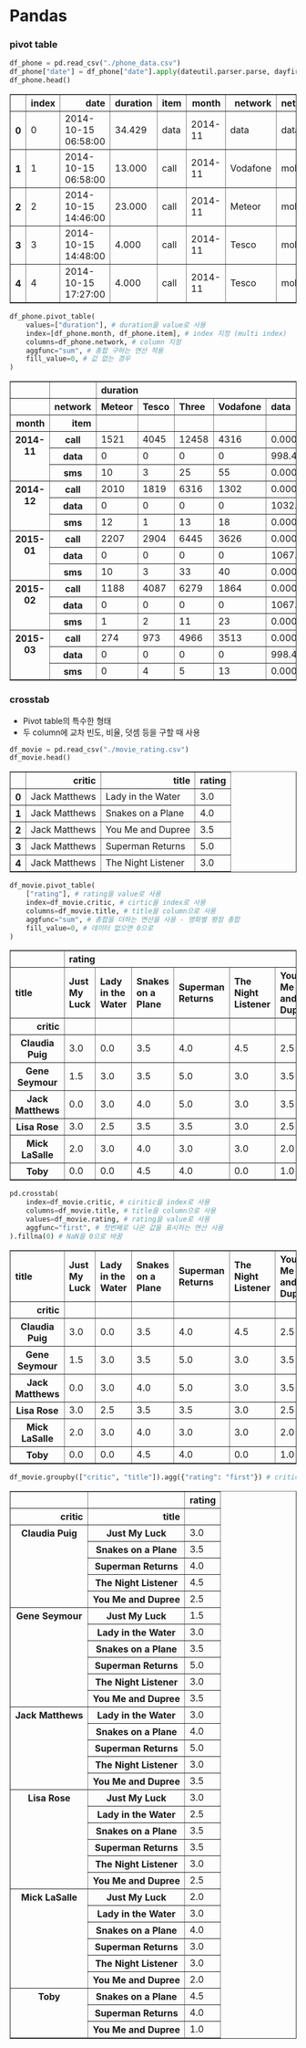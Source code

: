 # Pandas

### pivot table


```python
df_phone = pd.read_csv("./phone_data.csv")
df_phone["date"] = df_phone["date"].apply(dateutil.parser.parse, dayfirst=True)
df_phone.head()
```




<div>
<style scoped>
    .dataframe tbody tr th:only-of-type {
        vertical-align: middle;
    }

    .dataframe tbody tr th {
        vertical-align: top;
    }

    .dataframe thead th {
        text-align: right;
    }
</style>
<table border="1" class="dataframe">
  <thead>
    <tr style="text-align: right;">
      <th></th>
      <th>index</th>
      <th>date</th>
      <th>duration</th>
      <th>item</th>
      <th>month</th>
      <th>network</th>
      <th>network_type</th>
    </tr>
  </thead>
  <tbody>
    <tr>
      <th>0</th>
      <td>0</td>
      <td>2014-10-15 06:58:00</td>
      <td>34.429</td>
      <td>data</td>
      <td>2014-11</td>
      <td>data</td>
      <td>data</td>
    </tr>
    <tr>
      <th>1</th>
      <td>1</td>
      <td>2014-10-15 06:58:00</td>
      <td>13.000</td>
      <td>call</td>
      <td>2014-11</td>
      <td>Vodafone</td>
      <td>mobile</td>
    </tr>
    <tr>
      <th>2</th>
      <td>2</td>
      <td>2014-10-15 14:46:00</td>
      <td>23.000</td>
      <td>call</td>
      <td>2014-11</td>
      <td>Meteor</td>
      <td>mobile</td>
    </tr>
    <tr>
      <th>3</th>
      <td>3</td>
      <td>2014-10-15 14:48:00</td>
      <td>4.000</td>
      <td>call</td>
      <td>2014-11</td>
      <td>Tesco</td>
      <td>mobile</td>
    </tr>
    <tr>
      <th>4</th>
      <td>4</td>
      <td>2014-10-15 17:27:00</td>
      <td>4.000</td>
      <td>call</td>
      <td>2014-11</td>
      <td>Tesco</td>
      <td>mobile</td>
    </tr>
  </tbody>
</table>
</div>




```python
df_phone.pivot_table(
    values=["duration"], # duration을 value로 사용
    index=[df_phone.month, df_phone.item], # index 지정 (multi index)
    columns=df_phone.network, # column 지정
    aggfunc="sum", # 총합 구하는 연산 적용
    fill_value=0, # 값 없는 경우
)
```




<div>
<style scoped>
    .dataframe tbody tr th:only-of-type {
        vertical-align: middle;
    }

    .dataframe tbody tr th {
        vertical-align: top;
    }

    .dataframe thead tr th {
        text-align: left;
    }

    .dataframe thead tr:last-of-type th {
        text-align: right;
    }
</style>
<table border="1" class="dataframe">
  <thead>
    <tr>
      <th></th>
      <th></th>
      <th colspan="9" halign="left">duration</th>
    </tr>
    <tr>
      <th></th>
      <th>network</th>
      <th>Meteor</th>
      <th>Tesco</th>
      <th>Three</th>
      <th>Vodafone</th>
      <th>data</th>
      <th>landline</th>
      <th>special</th>
      <th>voicemail</th>
      <th>world</th>
    </tr>
    <tr>
      <th>month</th>
      <th>item</th>
      <th></th>
      <th></th>
      <th></th>
      <th></th>
      <th></th>
      <th></th>
      <th></th>
      <th></th>
      <th></th>
    </tr>
  </thead>
  <tbody>
    <tr>
      <th rowspan="3" valign="top">2014-11</th>
      <th>call</th>
      <td>1521</td>
      <td>4045</td>
      <td>12458</td>
      <td>4316</td>
      <td>0.000</td>
      <td>2906</td>
      <td>0</td>
      <td>301</td>
      <td>0</td>
    </tr>
    <tr>
      <th>data</th>
      <td>0</td>
      <td>0</td>
      <td>0</td>
      <td>0</td>
      <td>998.441</td>
      <td>0</td>
      <td>0</td>
      <td>0</td>
      <td>0</td>
    </tr>
    <tr>
      <th>sms</th>
      <td>10</td>
      <td>3</td>
      <td>25</td>
      <td>55</td>
      <td>0.000</td>
      <td>0</td>
      <td>1</td>
      <td>0</td>
      <td>0</td>
    </tr>
    <tr>
      <th rowspan="3" valign="top">2014-12</th>
      <th>call</th>
      <td>2010</td>
      <td>1819</td>
      <td>6316</td>
      <td>1302</td>
      <td>0.000</td>
      <td>1424</td>
      <td>0</td>
      <td>690</td>
      <td>0</td>
    </tr>
    <tr>
      <th>data</th>
      <td>0</td>
      <td>0</td>
      <td>0</td>
      <td>0</td>
      <td>1032.870</td>
      <td>0</td>
      <td>0</td>
      <td>0</td>
      <td>0</td>
    </tr>
    <tr>
      <th>sms</th>
      <td>12</td>
      <td>1</td>
      <td>13</td>
      <td>18</td>
      <td>0.000</td>
      <td>0</td>
      <td>0</td>
      <td>0</td>
      <td>4</td>
    </tr>
    <tr>
      <th rowspan="3" valign="top">2015-01</th>
      <th>call</th>
      <td>2207</td>
      <td>2904</td>
      <td>6445</td>
      <td>3626</td>
      <td>0.000</td>
      <td>1603</td>
      <td>0</td>
      <td>285</td>
      <td>0</td>
    </tr>
    <tr>
      <th>data</th>
      <td>0</td>
      <td>0</td>
      <td>0</td>
      <td>0</td>
      <td>1067.299</td>
      <td>0</td>
      <td>0</td>
      <td>0</td>
      <td>0</td>
    </tr>
    <tr>
      <th>sms</th>
      <td>10</td>
      <td>3</td>
      <td>33</td>
      <td>40</td>
      <td>0.000</td>
      <td>0</td>
      <td>0</td>
      <td>0</td>
      <td>0</td>
    </tr>
    <tr>
      <th rowspan="3" valign="top">2015-02</th>
      <th>call</th>
      <td>1188</td>
      <td>4087</td>
      <td>6279</td>
      <td>1864</td>
      <td>0.000</td>
      <td>730</td>
      <td>0</td>
      <td>268</td>
      <td>0</td>
    </tr>
    <tr>
      <th>data</th>
      <td>0</td>
      <td>0</td>
      <td>0</td>
      <td>0</td>
      <td>1067.299</td>
      <td>0</td>
      <td>0</td>
      <td>0</td>
      <td>0</td>
    </tr>
    <tr>
      <th>sms</th>
      <td>1</td>
      <td>2</td>
      <td>11</td>
      <td>23</td>
      <td>0.000</td>
      <td>0</td>
      <td>2</td>
      <td>0</td>
      <td>0</td>
    </tr>
    <tr>
      <th rowspan="3" valign="top">2015-03</th>
      <th>call</th>
      <td>274</td>
      <td>973</td>
      <td>4966</td>
      <td>3513</td>
      <td>0.000</td>
      <td>11770</td>
      <td>0</td>
      <td>231</td>
      <td>0</td>
    </tr>
    <tr>
      <th>data</th>
      <td>0</td>
      <td>0</td>
      <td>0</td>
      <td>0</td>
      <td>998.441</td>
      <td>0</td>
      <td>0</td>
      <td>0</td>
      <td>0</td>
    </tr>
    <tr>
      <th>sms</th>
      <td>0</td>
      <td>4</td>
      <td>5</td>
      <td>13</td>
      <td>0.000</td>
      <td>0</td>
      <td>0</td>
      <td>0</td>
      <td>3</td>
    </tr>
  </tbody>
</table>
</div>



### crosstab

* Pivot table의 특수한 형태
* 두 column에 교차 빈도, 비율, 덧셈 등을 구할 때 사용


```python
df_movie = pd.read_csv("./movie_rating.csv")
df_movie.head()
```




<div>
<style scoped>
    .dataframe tbody tr th:only-of-type {
        vertical-align: middle;
    }

    .dataframe tbody tr th {
        vertical-align: top;
    }

    .dataframe thead th {
        text-align: right;
    }
</style>
<table border="1" class="dataframe">
  <thead>
    <tr style="text-align: right;">
      <th></th>
      <th>critic</th>
      <th>title</th>
      <th>rating</th>
    </tr>
  </thead>
  <tbody>
    <tr>
      <th>0</th>
      <td>Jack Matthews</td>
      <td>Lady in the Water</td>
      <td>3.0</td>
    </tr>
    <tr>
      <th>1</th>
      <td>Jack Matthews</td>
      <td>Snakes on a Plane</td>
      <td>4.0</td>
    </tr>
    <tr>
      <th>2</th>
      <td>Jack Matthews</td>
      <td>You Me and Dupree</td>
      <td>3.5</td>
    </tr>
    <tr>
      <th>3</th>
      <td>Jack Matthews</td>
      <td>Superman Returns</td>
      <td>5.0</td>
    </tr>
    <tr>
      <th>4</th>
      <td>Jack Matthews</td>
      <td>The Night Listener</td>
      <td>3.0</td>
    </tr>
  </tbody>
</table>
</div>




```python
df_movie.pivot_table(
    ["rating"], # rating을 value로 사용
    index=df_movie.critic, # cirtic을 index로 사용
    columns=df_movie.title, # title을 column으로 사용
    aggfunc="sum", # 총합을 더하는 연산을 사용 - 영화별 평점 총합
    fill_value=0, # 데이터 없으면 0으로
)
```




<div>
<style scoped>
    .dataframe tbody tr th:only-of-type {
        vertical-align: middle;
    }

    .dataframe tbody tr th {
        vertical-align: top;
    }

    .dataframe thead tr th {
        text-align: left;
    }

    .dataframe thead tr:last-of-type th {
        text-align: right;
    }
</style>
<table border="1" class="dataframe">
  <thead>
    <tr>
      <th></th>
      <th colspan="6" halign="left">rating</th>
    </tr>
    <tr>
      <th>title</th>
      <th>Just My Luck</th>
      <th>Lady in the Water</th>
      <th>Snakes on a Plane</th>
      <th>Superman Returns</th>
      <th>The Night Listener</th>
      <th>You Me and Dupree</th>
    </tr>
    <tr>
      <th>critic</th>
      <th></th>
      <th></th>
      <th></th>
      <th></th>
      <th></th>
      <th></th>
    </tr>
  </thead>
  <tbody>
    <tr>
      <th>Claudia Puig</th>
      <td>3.0</td>
      <td>0.0</td>
      <td>3.5</td>
      <td>4.0</td>
      <td>4.5</td>
      <td>2.5</td>
    </tr>
    <tr>
      <th>Gene Seymour</th>
      <td>1.5</td>
      <td>3.0</td>
      <td>3.5</td>
      <td>5.0</td>
      <td>3.0</td>
      <td>3.5</td>
    </tr>
    <tr>
      <th>Jack Matthews</th>
      <td>0.0</td>
      <td>3.0</td>
      <td>4.0</td>
      <td>5.0</td>
      <td>3.0</td>
      <td>3.5</td>
    </tr>
    <tr>
      <th>Lisa Rose</th>
      <td>3.0</td>
      <td>2.5</td>
      <td>3.5</td>
      <td>3.5</td>
      <td>3.0</td>
      <td>2.5</td>
    </tr>
    <tr>
      <th>Mick LaSalle</th>
      <td>2.0</td>
      <td>3.0</td>
      <td>4.0</td>
      <td>3.0</td>
      <td>3.0</td>
      <td>2.0</td>
    </tr>
    <tr>
      <th>Toby</th>
      <td>0.0</td>
      <td>0.0</td>
      <td>4.5</td>
      <td>4.0</td>
      <td>0.0</td>
      <td>1.0</td>
    </tr>
  </tbody>
</table>
</div>




```python
pd.crosstab(
    index=df_movie.critic, # ciritic을 index로 사용
    columns=df_movie.title, # title을 column으로 사용
    values=df_movie.rating, # rating을 value로 사용
    aggfunc="first", # 첫번째로 나온 값을 표시하는 연산 사용
).fillna(0) # NaN을 0으로 바꿈
```




<div>
<style scoped>
    .dataframe tbody tr th:only-of-type {
        vertical-align: middle;
    }

    .dataframe tbody tr th {
        vertical-align: top;
    }

    .dataframe thead th {
        text-align: right;
    }
</style>
<table border="1" class="dataframe">
  <thead>
    <tr style="text-align: right;">
      <th>title</th>
      <th>Just My Luck</th>
      <th>Lady in the Water</th>
      <th>Snakes on a Plane</th>
      <th>Superman Returns</th>
      <th>The Night Listener</th>
      <th>You Me and Dupree</th>
    </tr>
    <tr>
      <th>critic</th>
      <th></th>
      <th></th>
      <th></th>
      <th></th>
      <th></th>
      <th></th>
    </tr>
  </thead>
  <tbody>
    <tr>
      <th>Claudia Puig</th>
      <td>3.0</td>
      <td>0.0</td>
      <td>3.5</td>
      <td>4.0</td>
      <td>4.5</td>
      <td>2.5</td>
    </tr>
    <tr>
      <th>Gene Seymour</th>
      <td>1.5</td>
      <td>3.0</td>
      <td>3.5</td>
      <td>5.0</td>
      <td>3.0</td>
      <td>3.5</td>
    </tr>
    <tr>
      <th>Jack Matthews</th>
      <td>0.0</td>
      <td>3.0</td>
      <td>4.0</td>
      <td>5.0</td>
      <td>3.0</td>
      <td>3.5</td>
    </tr>
    <tr>
      <th>Lisa Rose</th>
      <td>3.0</td>
      <td>2.5</td>
      <td>3.5</td>
      <td>3.5</td>
      <td>3.0</td>
      <td>2.5</td>
    </tr>
    <tr>
      <th>Mick LaSalle</th>
      <td>2.0</td>
      <td>3.0</td>
      <td>4.0</td>
      <td>3.0</td>
      <td>3.0</td>
      <td>2.0</td>
    </tr>
    <tr>
      <th>Toby</th>
      <td>0.0</td>
      <td>0.0</td>
      <td>4.5</td>
      <td>4.0</td>
      <td>0.0</td>
      <td>1.0</td>
    </tr>
  </tbody>
</table>
</div>




```python
df_movie.groupby(["critic", "title"]).agg({"rating": "first"}) # critic과 title로 group 생성 후 연산 적용
```




<div>
<style scoped>
    .dataframe tbody tr th:only-of-type {
        vertical-align: middle;
    }

    .dataframe tbody tr th {
        vertical-align: top;
    }

    .dataframe thead th {
        text-align: right;
    }
</style>
<table border="1" class="dataframe">
  <thead>
    <tr style="text-align: right;">
      <th></th>
      <th></th>
      <th>rating</th>
    </tr>
    <tr>
      <th>critic</th>
      <th>title</th>
      <th></th>
    </tr>
  </thead>
  <tbody>
    <tr>
      <th rowspan="5" valign="top">Claudia Puig</th>
      <th>Just My Luck</th>
      <td>3.0</td>
    </tr>
    <tr>
      <th>Snakes on a Plane</th>
      <td>3.5</td>
    </tr>
    <tr>
      <th>Superman Returns</th>
      <td>4.0</td>
    </tr>
    <tr>
      <th>The Night Listener</th>
      <td>4.5</td>
    </tr>
    <tr>
      <th>You Me and Dupree</th>
      <td>2.5</td>
    </tr>
    <tr>
      <th rowspan="6" valign="top">Gene Seymour</th>
      <th>Just My Luck</th>
      <td>1.5</td>
    </tr>
    <tr>
      <th>Lady in the Water</th>
      <td>3.0</td>
    </tr>
    <tr>
      <th>Snakes on a Plane</th>
      <td>3.5</td>
    </tr>
    <tr>
      <th>Superman Returns</th>
      <td>5.0</td>
    </tr>
    <tr>
      <th>The Night Listener</th>
      <td>3.0</td>
    </tr>
    <tr>
      <th>You Me and Dupree</th>
      <td>3.5</td>
    </tr>
    <tr>
      <th rowspan="5" valign="top">Jack Matthews</th>
      <th>Lady in the Water</th>
      <td>3.0</td>
    </tr>
    <tr>
      <th>Snakes on a Plane</th>
      <td>4.0</td>
    </tr>
    <tr>
      <th>Superman Returns</th>
      <td>5.0</td>
    </tr>
    <tr>
      <th>The Night Listener</th>
      <td>3.0</td>
    </tr>
    <tr>
      <th>You Me and Dupree</th>
      <td>3.5</td>
    </tr>
    <tr>
      <th rowspan="6" valign="top">Lisa Rose</th>
      <th>Just My Luck</th>
      <td>3.0</td>
    </tr>
    <tr>
      <th>Lady in the Water</th>
      <td>2.5</td>
    </tr>
    <tr>
      <th>Snakes on a Plane</th>
      <td>3.5</td>
    </tr>
    <tr>
      <th>Superman Returns</th>
      <td>3.5</td>
    </tr>
    <tr>
      <th>The Night Listener</th>
      <td>3.0</td>
    </tr>
    <tr>
      <th>You Me and Dupree</th>
      <td>2.5</td>
    </tr>
    <tr>
      <th rowspan="6" valign="top">Mick LaSalle</th>
      <th>Just My Luck</th>
      <td>2.0</td>
    </tr>
    <tr>
      <th>Lady in the Water</th>
      <td>3.0</td>
    </tr>
    <tr>
      <th>Snakes on a Plane</th>
      <td>4.0</td>
    </tr>
    <tr>
      <th>Superman Returns</th>
      <td>3.0</td>
    </tr>
    <tr>
      <th>The Night Listener</th>
      <td>3.0</td>
    </tr>
    <tr>
      <th>You Me and Dupree</th>
      <td>2.0</td>
    </tr>
    <tr>
      <th rowspan="3" valign="top">Toby</th>
      <th>Snakes on a Plane</th>
      <td>4.5</td>
    </tr>
    <tr>
      <th>Superman Returns</th>
      <td>4.0</td>
    </tr>
    <tr>
      <th>You Me and Dupree</th>
      <td>1.0</td>
    </tr>
  </tbody>
</table>
</div>


